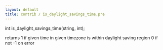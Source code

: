 ```yaml
---
layout: default
title: contrib / is_daylight_savings_time.pre
---
```


int is_daylight_savings_time(string, int);

returns 1 if given time in given timezone is within daylight saving region
0 if not
-1 on error
